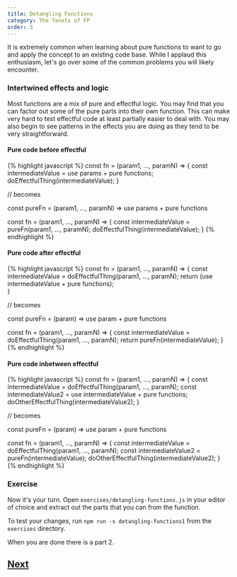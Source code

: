 ```yaml
---
title: Detangling Functions
category: The Tenets of FP
order: 3
---
```


It is extremely common when learning about pure functions to want to go and apply the concept to an existing code base. While I applaud this enthusiasm, let's go over some of the common problems you will likely encounter.

### Intertwined effects and logic

Most functions are a mix of pure and effectful logic. You may find that you can factor out some of the pure parts into their own function. This can make very hard to test effectful code at least partially easier to deal with. You may also begin to see patterns in the effects you are doing as they tend to be very straightforward.

#### Pure code before effectful

{% highlight javascript %}
const fn = (param1, ..., paramN) => {
  const intermediateValue = use params + pure functions;
  doEffectfulThing(intermediateValue);
}

// becomes

const pureFn = (param1, ..., paramN) => use params + pure functions

const fn = (param1, ..., paramN) => {
  const intermediateValue = pureFn(param1, ..., paramN);
  doEffectfulThing(intermediateValue);
}
{% endhighlight %}

#### Pure code after effectful

{% highlight javascript %}
const fn = (param1, ..., paramN) => {
  const intermediateValue = doEffectfulThing(param1, ..., paramN);
  return (use intermediateValue + pure functions);  
}

// becomes

const pureFn = (param) => use param + pure functions

const fn = (param1, ..., paramN) => {
  const intermediateValue = doEffectfulThing(param1, ..., paramN);
  return pureFn(intermediateValue);
}
{% endhighlight %}

#### Pure code inbetween effectful

{% highlight javascript %}
const fn = (param1, ..., paramN) => {
  const intermediateValue = doEffectfulThing(param1, ..., paramN);
  const intermediateValue2 = use intermediateValue + pure functions;
  doOtherEffectfulThing(intermediateValue2);
}

// becomes

const pureFn = (param) => use param + pure functions

const fn = (param1, ..., paramN) => {
  const intermediateValue = doEffectfulThing(param1, ..., paramN);
  const intermediateValue2 = pureFn(intermediateValue);
  doOtherEffectfulThing(intermediateValue2);
}
{% endhighlight %}

### Exercise

Now it's your turn. Open `exercises/detangling-functions.js` in your editor of choice and extract out the parts that you can from the function.

To test your changes, run `npm run -s detangling-functions1` from the `exercises` directory.

When you are done there is a part 2.

## [Next](/2-the-tenets-of-fp/lets-be-reasonable)
